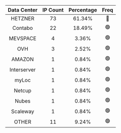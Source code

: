 | Data Center | IP Count | Percentage | Freq |
|:------------:|:--------:|:-----------:|:-----:|
| HETZNER | 73 | 61.34% | 🔴 |
| Contabo | 22 | 18.49% | 🟢 |
| MEVSPACE | 4 | 3.36% | 🟢 |
| OVH | 3 | 2.52% | 🟢 |
| AMAZON | 1 | 0.84% | 🟢 |
| Interserver | 1 | 0.84% | 🟢 |
| myLoc | 1 | 0.84% | 🟢 |
| Netcup | 1 | 0.84% | 🟢 |
| Nubes | 1 | 0.84% | 🟢 |
| Scaleway | 1 | 0.84% | 🟢 |
| OTHER | 11 | 9.24% | 🟢 |